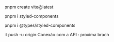 pnpm create vite@latest

pnpm i styled-components

pnpm i @types/styled-components

it push -u origin Conexão com a API : proxima brach
